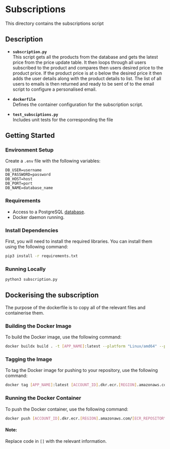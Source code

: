 # Subscriptions

This directory contains the subscriptions script

## Description
- **`subscription.py`**  
This script gets all the products from the database and gets the latest price from the price update table. It then loops through all users subscribed to the product and compares then users desired price to the product price. If the product price is at o below the desired price it then adds the user details along with the product details to  list. The list of all users to emails is then returned and ready to be sent of to the email script to configure a personalised email.

- **`dockerfile`**  
Defines the container configuration for the subscription script.

- **`test_subsciptions.py`**  
Includes unit tests for the corresponding the file

## Getting Started

### Environment Setup
Create a `.env` file with the following variables:

```env
DB_USER=username
DB_PASSWORD=password
DB_HOST=host
DB_PORT=port
DB_NAME=database_name
```

### Requirements
- Access to a PostgreSQL [database](../database/README.md).
- Docker daemon running.

### Install Dependencies
First, you will need to install the required libraries. You can install them using the following command:
```bash
pip3 install -r requirements.txt
```

### Running Locally
```bash
python3 subscription.py
```

## Dockerising the subscription
The purpose of the dockerfile is to copy all of the relevant files and containerise them.

### Building the Docker Image
To build the Docker image, use the following command:
```bash
docker buildx build . -t [APP_NAME]:latest --platform "Linux/amd64" --provenance=false                                        
```

### Tagging the Image
To tag the Docker image for pushing to your repository, use the following command:
```bash
docker tag [APP_NAME]:latest [ACCOUNT_ID].dkr.ecr.[REGION].amazonaws.com/[ECR_REPOSITORY]:latest
```


### Running the Docker Container
To push the Docker container, use the following command:
```bash
docker push [ACCOUNT_ID].dkr.ecr.[REGION].amazonaws.com/[ECR_REPOSITORY]:latest
```

#### Note:
Replace code in `[]` with the relevant information.